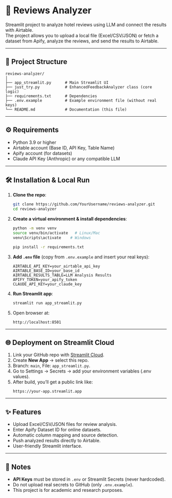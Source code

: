 # 🧠 Reviews Analyzer 

Streamlit project to analyze hotel reviews using LLM and connect the results with Airtable.  
The project allows you to upload a local file (Excel/CSV/JSON) or fetch a dataset from Apify, analyze the reviews, and send the results to Airtable.

---

## 📂 Project Structure

```
reviews-analyzer/
│
├── app_streamlit.py      # Main Streamlit UI
├── just_try.py           # EnhancedFeedbackAnalyzer class (core logic)
├── requirements.txt      # Dependencies
├── .env.example          # Example environment file (without real keys)
└── README.md             # Documentation (this file)
```

---

## ⚙️ Requirements

- Python 3.9 or higher
- Airtable account (Base ID, API Key, Table Name)
- Apify account (for datasets)
- Claude API Key (Anthropic) or any compatible LLM

---

## 🛠️ Installation & Local Run

1. **Clone the repo**:
   ```bash
   git clone https://github.com/YourUsername/reviews-analyzer.git
   cd reviews-analyzer
   ```

2. **Create a virtual environment & install dependencies**:
   ```bash
   python -m venv venv
   source venv/bin/activate   # Linux/Mac
   venv\Scripts\activate    # Windows

   pip install -r requirements.txt
   ```

3. **Add `.env` file** (copy from `.env.example` and insert your real keys):
   ```
   AIRTABLE_API_KEY=your_airtable_api_key
   AIRTABLE_BASE_ID=your_base_id
   AIRTABLE_RESULTS_TABLE=LLM Analysis Results
   APIFY_TOKEN=your_apify_token
   CLAUDE_API_KEY=your_claude_key
   ```

4. **Run Streamlit app**:
   ```bash
   streamlit run app_streamlit.py
   ```

5. Open browser at:
   ```
   http://localhost:8501
   ```

---

## 🌐 Deployment on Streamlit Cloud

1. Link your GitHub repo with [Streamlit Cloud](https://streamlit.io/cloud).
2. Create **New App** → select this repo.
3. Branch: `main`, File: `app_streamlit.py`.
4. Go to Settings → Secrets → add your environment variables (.env values).
5. After build, you’ll get a public link like:
   ```
   https://your-app.streamlit.app
   ```

---

## ✨ Features

- Upload Excel/CSV/JSON files for review analysis.
- Enter Apify Dataset ID for online datasets.
- Automatic column mapping and source detection.
- Push analyzed results directly to Airtable.
- User-friendly Streamlit interface.

---

## 📌 Notes

- **API Keys** must be stored in `.env` or Streamlit Secrets (never hardcoded).  
- Do not upload real secrets to GitHub (only `.env.example`).  
- This project is for academic and research purposes.

